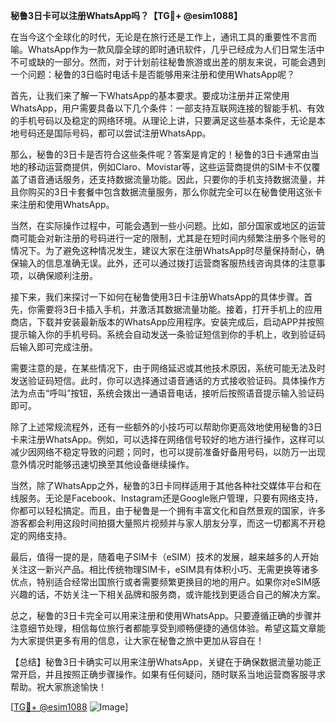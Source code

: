 **秘鲁3日卡可以注册WhatsApp吗？【TG💪+ @esim1088】**

在当今这个全球化的时代，无论是在旅行还是工作上，通讯工具的重要性不言而喻。WhatsApp作为一款风靡全球的即时通讯软件，几乎已经成为人们日常生活中不可或缺的一部分。然而，对于计划前往秘鲁旅游或出差的朋友来说，可能会遇到一个问题：秘鲁的3日临时电话卡是否能够用来注册和使用WhatsApp呢？

首先，让我们来了解一下WhatsApp的基本要求。要成功注册并正常使用WhatsApp，用户需要具备以下几个条件：一部支持互联网连接的智能手机、有效的手机号码以及稳定的网络环境。从理论上讲，只要满足这些基本条件，无论是本地号码还是国际号码，都可以尝试注册WhatsApp。

那么，秘鲁的3日卡是否符合这些条件呢？答案是肯定的！秘鲁的3日卡通常由当地的移动运营商提供，例如Claro、Movistar等，这些运营商提供的SIM卡不仅覆盖了语音通话服务，还支持数据流量功能。因此，只要你的手机支持数据流量，并且你购买的3日卡套餐中包含数据流量服务，那么你就完全可以在秘鲁使用这张卡来注册和使用WhatsApp。

当然，在实际操作过程中，可能会遇到一些小问题。比如，部分国家或地区的运营商可能会对新注册的号码进行一定的限制，尤其是在短时间内频繁注册多个账号的情况下。为了避免这种情况发生，建议大家在注册WhatsApp时尽量保持耐心，确保输入的信息准确无误。此外，还可以通过拨打运营商客服热线咨询具体的注意事项，以确保顺利注册。

接下来，我们来探讨一下如何在秘鲁使用3日卡注册WhatsApp的具体步骤。首先，你需要将3日卡插入手机，并激活其数据流量功能。接着，打开手机上的应用商店，下载并安装最新版本的WhatsApp应用程序。安装完成后，启动APP并按照提示输入你的手机号码。系统会自动发送一条验证短信到你的手机上，收到验证码后输入即可完成注册。

需要注意的是，在某些情况下，由于网络延迟或其他技术原因，系统可能无法及时发送验证码短信。此时，你可以选择通过语音通话的方式接收验证码。具体操作方法为点击“呼叫”按钮，系统会拨出一通语音电话，接听后按照语音提示输入验证码即可。

除了上述常规流程外，还有一些额外的小技巧可以帮助你更高效地使用秘鲁的3日卡来注册WhatsApp。例如，可以选择在网络信号较好的地方进行操作，这样可以减少因网络不稳定导致的问题；同时，也可以提前准备好备用号码，以防万一出现意外情况时能够迅速切换至其他设备继续操作。

当然，除了WhatsApp之外，秘鲁的3日卡同样适用于其他各种社交媒体平台和在线服务。无论是Facebook、Instagram还是Google账户管理，只要有网络支持，你都可以轻松搞定。而且，由于秘鲁是一个拥有丰富文化和自然景观的国家，许多游客都会利用这段时间拍摄大量照片视频并与家人朋友分享，而这一切都离不开稳定的网络支持。

最后，值得一提的是，随着电子SIM卡（eSIM）技术的发展，越来越多的人开始关注这一新兴产品。相比传统物理SIM卡，eSIM具有体积小巧、无需更换等诸多优点，特别适合经常出国旅行或者需要频繁更换目的地的用户。如果你对eSIM感兴趣的话，不妨关注一下相关品牌和服务商，或许能找到更适合自己的解决方案。

总之，秘鲁的3日卡完全可以用来注册和使用WhatsApp。只要遵循正确的步骤并注意细节处理，相信每位旅行者都能享受到顺畅便捷的通信体验。希望这篇文章能为大家提供更多有用的信息，让大家在秘鲁之旅中更加从容自在！ 

【总结】秘鲁3日卡确实可以用来注册WhatsApp，关键在于确保数据流量功能正常开启，并且按照正确步骤操作。如果有任何疑问，随时联系当地运营商客服寻求帮助。祝大家旅途愉快！  

[[TG💪+ @esim1088](https://t.me/s/esim1088) ![Image](https://i.postimg.cc/4NQfJmqS/Snipaste-2025-05-13-00-14-12.png)]